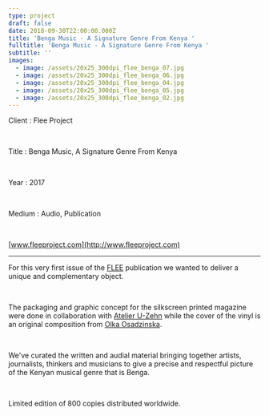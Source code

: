 ```yaml
---
type: project
draft: false
date: 2018-09-30T22:00:00.000Z
title: 'Benga Music - A Signature Genre From Kenya '
fulltitle: 'Benga Music - A Signature Genre From Kenya '
subtitle: ''
images:
  - image: /assets/20x25_300dpi_flee_benga_07.jpg
  - image: /assets/20x25_300dpi_flee_benga_06.jpg
  - image: /assets/20x25_300dpi_flee_benga_04.jpg
  - image: /assets/20x25_300dpi_flee_benga_05.jpg
  - image: /assets/20x25_300dpi_flee_benga_02.jpg
---
```


Client : Flee Project

<br/>

Title : Benga Music, A Signature Genre From Kenya

<br/>

Year : 2017

</br>

Medium : Audio, Publication

<br/>

[www.fleeproject.com](http://www.fleeproject.com)

---

For this very first issue of the [FLEE](http://www.fleeproject.com) publication we wanted to deliver a unique and complementary object.

</br>

The packaging and graphic concept for the silkscreen printed magazine were done in collaboration with [Atelier U-Zehn](http://u-zehn.ch/) while the cover of the vinyl is an original composition from [Olka Osadzinska](http://www.aleosa.com/).

</br>

We've curated the written and audial material bringing together artists, journalists, thinkers and musicians to give a precise and respectful picture of the Kenyan musical genre that is Benga.

</br>

Limited edition of 800 copies distributed worldwide.
